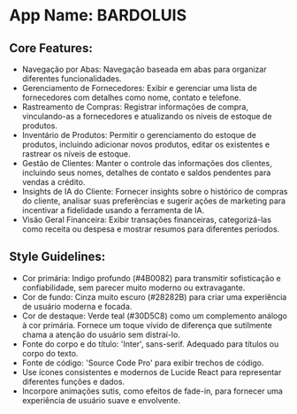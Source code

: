 # **App Name**: BARDOLUIS

## Core Features:

- Navegação por Abas: Navegação baseada em abas para organizar diferentes funcionalidades.
- Gerenciamento de Fornecedores: Exibir e gerenciar uma lista de fornecedores com detalhes como nome, contato e telefone.
- Rastreamento de Compras: Registrar informações de compra, vinculando-as a fornecedores e atualizando os níveis de estoque de produtos.
- Inventário de Produtos: Permitir o gerenciamento do estoque de produtos, incluindo adicionar novos produtos, editar os existentes e rastrear os níveis de estoque.
- Gestão de Clientes: Manter o controle das informações dos clientes, incluindo seus nomes, detalhes de contato e saldos pendentes para vendas a crédito.
- Insights de IA do Cliente: Fornecer insights sobre o histórico de compras do cliente, analisar suas preferências e sugerir ações de marketing para incentivar a fidelidade usando a ferramenta de IA.
- Visão Geral Financeira: Exibir transações financeiras, categorizá-las como receita ou despesa e mostrar resumos para diferentes períodos.

## Style Guidelines:

- Cor primária: Indigo profundo (#4B0082) para transmitir sofisticação e confiabilidade, sem parecer muito moderno ou extravagante.
- Cor de fundo: Cinza muito escuro (#28282B) para criar uma experiência de usuário moderna e focada.
- Cor de destaque: Verde teal (#30D5C8) como um complemento análogo à cor primária. Fornece um toque vívido de diferença que sutilmente chama a atenção do usuário sem distraí-lo.
- Fonte do corpo e do título: 'Inter', sans-serif. Adequado para títulos ou corpo do texto.
- Fonte de código: 'Source Code Pro' para exibir trechos de código.
- Use ícones consistentes e modernos de Lucide React para representar diferentes funções e dados.
- Incorpore animações sutis, como efeitos de fade-in, para fornecer uma experiência de usuário suave e envolvente.